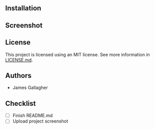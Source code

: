 ## Installation



## Screenshot

## License

This project is licensed using an MIT license. See more information in [LICENSE.md](https://github.com/jamesgoca/garfield-cli/blob/master/LICENSE.md).

## Authors

- James Gallagher

## Checklist

- [ ] Finish README.md
- [ ] Upload project screenshot